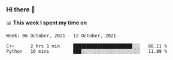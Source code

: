 ### Hi there 👋

📊 __This week I spent my time on__
<!--START_SECTION:waka-->
```text
Week: 06 October, 2021 - 12 October, 2021

C++      2 hrs 1 min     ██████████████████████░░░   88.11 % 
Python   16 mins         ███░░░░░░░░░░░░░░░░░░░░░░   11.89 % 
```
<!--END_SECTION:waka-->
<!--
**SREEHARI-M-S/SREEHARI-M-S** is a ✨ _special_ ✨ repository because its `README.md` (this file) appears on your GitHub profile.

Here are some ideas to get you started:

- 🔭 I’m currently working on ...
- 🌱 I’m currently learning ...
- 👯 I’m looking to collaborate on ...
- 🤔 I’m looking for help with ...
- 💬 Ask me about ...
- 📫 How to reach me: ...
- 😄 Pronouns: ...
- ⚡ Fun fact: ...
-->
